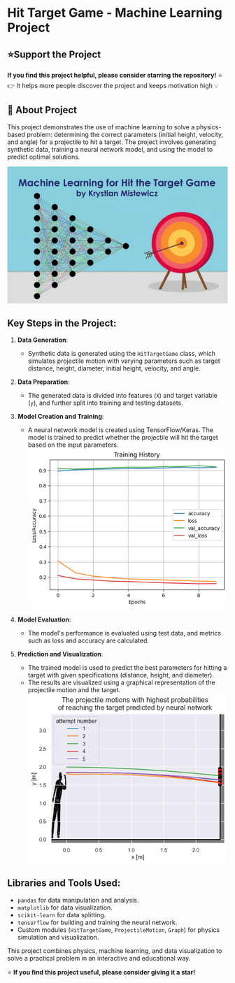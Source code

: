 # Hit Target Game - Machine Learning Project

## ⭐Support the Project
**If you find this project helpful, please consider starring the repository!**  ⭐
👉 It helps more people discover the project and keeps motivation high 💡  

## 📖 About Project
This project demonstrates the use of machine learning to solve a physics-based problem: determining the correct parameters (initial height, velocity, and angle) for a projectile to hit a target. The project involves generating synthetic data, training a neural network model, and using the model to predict optimal solutions.

![Graphical abstract of the project](images/graphical_abstract.png)

## Key Steps in the Project:
1. **Data Generation**:
    - Synthetic data is generated using the `HitTargetGame` class, which simulates projectile motion with varying parameters such as target distance, height, diameter, initial height, velocity, and angle.

2. **Data Preparation**:
    - The generated data is divided into features (`X`) and target variable (`y`), and further split into training and testing datasets.

3. **Model Creation and Training**:
    - A neural network model is created using TensorFlow/Keras. The model is trained to predict whether the projectile will hit the target based on the input parameters.
![Example of training](images/output_training_history.png)

4. **Model Evaluation**:
    - The model's performance is evaluated using test data, and metrics such as loss and accuracy are calculated.

5. **Prediction and Visualization**:
    - The trained model is used to predict the best parameters for hitting a target with given specifications (distance, height, and diameter).
    - The results are visualized using a graphical representation of the projectile motion and the target.
![Example of obtained output](images/output_best_solutions.png)

## Libraries and Tools Used:
- `pandas` for data manipulation and analysis.
- `matplotlib` for data visualization.
- `scikit-learn` for data splitting.
- `tensorflow` for building and training the neural network.
- Custom modules (`HitTargetGame`, `ProjectileMotion`, `Graph`) for physics simulation and visualization.

This project combines physics, machine learning, and data visualization to solve a practical problem in an interactive and educational way.

⭐ **If you find this project useful, please consider giving it a star!**

